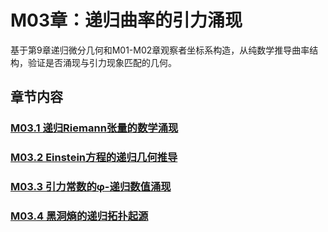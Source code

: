 # M03章：递归曲率的引力涌现

基于第9章递归微分几何和M01-M02章观察者坐标系构造，从纯数学推导曲率结构，验证是否涌现与引力现象匹配的几何。

## 章节内容

### [M03.1 递归Riemann张量的数学涌现](./M03.1-recursive-riemann-tensor-mathematical-emergence.md)
### [M03.2 Einstein方程的递归几何推导](./M03.2-einstein-equations-recursive-geometric-derivation.md)  
### [M03.3 引力常数的φ-递归数值涌现](./M03.3-gravitational-constant-phi-recursive-numerical-emergence.md)
### [M03.4 黑洞熵的递归拓扑起源](./M03.4-black-hole-entropy-recursive-topological-origin.md)